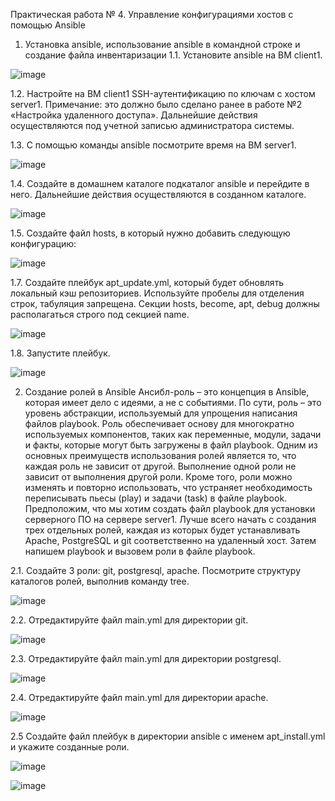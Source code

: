 Практическая работа № 4. Управление конфигурациями хостов с помощью Ansible

1. Установка ansible, использование ansible в командной строке и создание файла инвентаризации
1.1. Установите ansible на ВМ client1.
   
![image](https://github.com/GlamorousCar/AOS-practices/assets/48102376/5dc54df5-986b-429d-9b8f-deb1f2e4e2bc)

1.2. Настройте на ВМ client1 SSH-аутентификацию по ключам с хостом server1.
Примечание: это должно было сделано ранее в работе №2 «Настройка удаленного доступа».
Дальнейшие действия осуществляются под учетной записью администратора системы.

1.3. С помощью команды ansible посмотрите время на ВМ server1.

![image](https://github.com/GlamorousCar/AOS-practices/assets/48102376/0dbe8002-03cf-47fa-b538-c1b376a49c1e)


1.4. Создайте в домашнем каталоге подкаталог ansible и перейдите в него. Дальнейшие действия осуществляются в созданном каталоге.

![image](https://github.com/GlamorousCar/AOS-practices/assets/48102376/cbd65936-38b7-4b3d-94b1-c366c8b7a95c)

1.5. Создайте файл hosts, в который нужно добавить следующую конфигурацию:

![image](https://github.com/GlamorousCar/AOS-practices/assets/48102376/324a1fab-fb07-44dc-a560-8ce580c72fda)

1.7. Создайте плейбук apt_update.yml, который будет обновлять локальный кэш репозиториев. Используйте пробелы для отделения строк, табуляция запрещена. Секции hosts, become, apt, debug должны располагаться строго под секцией name.

![image](https://github.com/GlamorousCar/AOS-practices/assets/48102376/281f00ab-f703-4728-9c3a-2e184aa83675)

1.8. Запустите плейбук.

![image](https://github.com/GlamorousCar/AOS-practices/assets/48102376/88c754e1-c9b0-4678-9c2c-fee0b66baf0c)

2. Создание ролей в Ansible
Ансибл-роль – это концепция в Ansible, которая имеет дело с идеями, а не с событиями. По сути, роль – это уровень абстракции, используемый для упрощения написания файлов playbook. Роль обеспечивает основу для многократно используемых компонентов, таких как переменные, модули, задачи и факты, которые могут быть загружены в файл playbook.
Одним из основных преимуществ использования ролей является то, что каждая роль не зависит от другой. Выполнение одной роли не зависит от выполнения другой роли. Кроме того, роли можно изменять и повторно использовать, что устраняет необходимость переписывать пьесы (play) и задачи (task) в файле playbook.
Предположим, что мы хотим создать файл playbook для установки серверного ПО на сервере server1. Лучше всего начать с создания трех отдельных ролей, каждая из которых будет устанавливать Apache, PostgreSQL и git соответственно на удаленный хост. Затем напишем playbook и вызовем роли в файле playbook.

2.1. Создайте 3 роли: git, postgresql, apache. Посмотрите структуру каталогов ролей, выполнив команду tree.

![image](https://github.com/GlamorousCar/AOS-practices/assets/48102376/778d3f27-e222-4c49-a81d-5b4d46bd5976)

2.2. Отредактируйте файл main.yml для директории git.

![image](https://github.com/GlamorousCar/AOS-practices/assets/48102376/887c2272-1c12-4b92-9943-f6f7bc3c5608)

2.3. Отредактируйте файл main.yml для директории postgresql.

![image](https://github.com/GlamorousCar/AOS-practices/assets/48102376/4f356779-de71-4acd-af7b-96d8d8945a3d)

2.4. Отредактируйте файл main.yml для директории apache.

![image](https://github.com/GlamorousCar/AOS-practices/assets/48102376/603a438d-b1eb-407a-95be-4d5310357308)

2.5 Создайте файл плейбук в директории ansible с именем apt_install.yml и укажите созданные роли.


![image](https://github.com/GlamorousCar/AOS-practices/assets/48102376/bbdf617c-e314-4c1b-8de7-ea01cf0230cb)


![image](https://github.com/GlamorousCar/AOS-practices/assets/48102376/535933b1-5b2d-41e4-b46a-6b57a235c52c)
